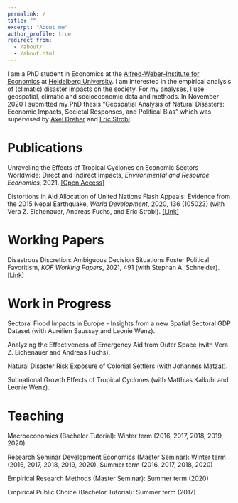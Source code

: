 ```yaml
---
permalink: /
title: ""
excerpt: "About me"
author_profile: true
redirect_from: 
  - /about/
  - /about.html
---
```


I am a PhD student in Economics at the [Alfred-Weber-Institute for Economics](https://www.uni-heidelberg.de/fakultaeten/wiso/awi/index_en.html) at [Heidelberg University](https://www.uni-heidelberg.de/en). I am interested in the empirical analysis of (climatic) disaster impacts on the society. For my analyses, I use geospatial, climatic and socioeconomic data and methods. In November 2020 I submitted my PhD thesis “Geospatial Analysis of Natural Disasters: Economic Impacts, Societal Responses, and Political Bias” which was supervised by [Axel Dreher](https://www.uni-heidelberg.de/fakultaeten/wiso/awi/professuren/intwipol/dreher.html) and [Eric Strobl](https://www.vwi.unibe.ch/ueber_uns/personen/prof_dr_strobl_eric/index_ger.html). 



# Publications

Unraveling the Effects of Tropical Cyclones on Economic Sectors Worldwide: Direct and Indirect Impacts, *Environmental and Resource Economics*, 2021. [[Open Access]](https://doi.org/10.1007/s10640-021-00541-5)

Distortions in Aid Allocation of United Nations Flash Appeals: Evidence from the 2015 Nepal Earthquake, *World Development*, 2020, 136 (105023) (with Vera Z. Eichenauer, Andreas Fuchs, and Eric Strobl). [[Link]](https://doi.org/10.1016/j.worlddev.2020.105023)



# Working Papers

Disastrous Discretion: Ambiguous Decision Situations Foster Political Favoritism, *KOF Working Papers*, 2021, 491 (with Stephan A. Schneider). [[Link]](https://doi.org/10.3929/ethz-b-000468932)



# Work in Progress

Sectoral Flood Impacts in Europe - Insights from a new Spatial Sectoral GDP Dataset (with Aurélien Saussay and Leonie Wenz).

Analyzing the Effectiveness of Emergency Aid from Outer Space (with Vera Z. Eichenauer and Andreas Fuchs).

Natural Disaster Risk Exposure of Colonial Settlers (with Johannes Matzat). 

Subnational Growth Effects of Tropical Cyclones (with Matthias Kalkuhl and Leonie Wenz).



# Teaching

Macroeconomics (Bachelor Tutorial): Winter term (2016, 2017, 2018, 2019, 2020)

Research Seminar Development Economics (Master Seminar): Winter term (2016, 2017, 2018, 2019, 2020), Summer term (2016, 2017, 2018, 2020)

Empirical Research Methods (Master Seminar): Summer term (2020)

Empirical Public Choice (Bachelor Tutorial): Summer term (2017)
 
